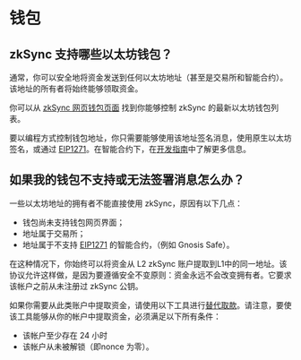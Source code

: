 # 钱包

## zkSync 支持哪些以太坊钱包？

通常，你可以安全地将资金发送到任何以太坊地址（甚至是交易所和智能合约）。该地址的所有者将始终能够领取资金。

你可以从 [zkSync 网页钱包页面](https://wallet.zksync.io) 找到你能够控制 zkSync 的最新以太坊钱包列表。

要以编程方式控制钱包地址，你只需要能够使用该地址签名消息，使用原生以太坊签名，或通过 [EIP1271](https://github.com/ethereum/EIPs/blob/master/EIPS/eip-1271.md)。在智能合约下，在[开发指南](https://docs.zksync.io/dev/)中了解更多信息。

## 如果我的钱包不支持或无法签署消息怎么办？

一些以太坊地址的拥有者不能直接使用 zkSync，原因有以下几点：

- 钱包尚未支持钱包网页界面； 
- 地址属于交易所； 
- 地址属于不支持 [EIP1271](https://github.com/ethereum/EIPs/blob/master/EIPS/eip-1271.md) 的智能合约，（例如 Gnosis Safe）。
 
在这种情况下，你始终可以将资金从 L2 zkSync 账户提取到L1中的同一地址。该协议允许这样做，是因为要遵循安全不变原则：资金永远不会改变拥有者。它要求该帐户之前从未注册过 zkSync 公钥。

如果你需要从此类账户中提取资金，请使用以下工具进行[替代取款](./教程.md#替代取款)。请注意，要使该工具能够从你的帐户中提取资金，必须满足以下所有条件：

- 该帐户至少存在 24 小时
- 该帐户从未被解锁（即nonce 为零）。

